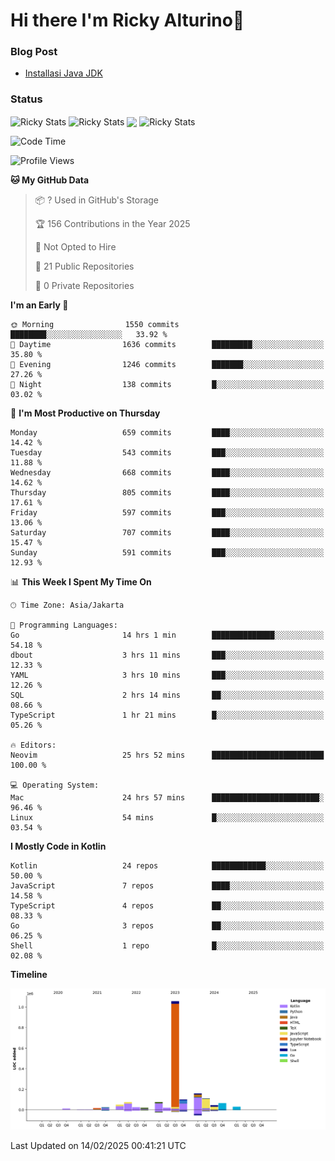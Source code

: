 # Hi there I'm Ricky Alturino👋

### Blog Post

<!-- BLOG-POST-LIST:START -->

- [Installasi Java JDK](https://onirutla.medium.com/installasi-java-jdk-ec701beeb5cb?source=rss-d9d81c918cc9------2)
<!-- BLOG-POST-LIST:END -->

### Status

<img align="center" alt="Ricky Stats" src="https://github-readme-stats.vercel.app/api?username=Alturino&theme=dark&show_icons=true&hide_border=false" />
<img align="center" alt="Ricky Stats" src="https://github-readme-stats.vercel.app/api/top-langs/?username=Alturino&theme=dark&show_icons=true&layout=compact"/>
<img align="center" width="640px" src="https://github-readme-stats.vercel.app/api/wakatime?username=Alturino&layout=compact&hide_border=true&theme=dark">
<img align="center" alt="Ricky Stats" src="https://leetcard.jacoblin.cool/onirutla?border=0&radius=20&ext=activity"/>

<!--START_SECTION:waka-->
![Code Time](http://img.shields.io/badge/Code%20Time-977%20hrs%2028%20mins-blue)

![Profile Views](http://img.shields.io/badge/Profile%20Views-0-blue)

**🐱 My GitHub Data** 

> 📦 ? Used in GitHub's Storage 
 > 
> 🏆 156 Contributions in the Year 2025
 > 
> 🚫 Not Opted to Hire
 > 
> 📜 21 Public Repositories 
 > 
> 🔑 0 Private Repositories 
 > 
**I'm an Early 🐤** 

```text
🌞 Morning                1550 commits        ████████░░░░░░░░░░░░░░░░░   33.92 % 
🌆 Daytime                1636 commits        █████████░░░░░░░░░░░░░░░░   35.80 % 
🌃 Evening                1246 commits        ███████░░░░░░░░░░░░░░░░░░   27.26 % 
🌙 Night                  138 commits         █░░░░░░░░░░░░░░░░░░░░░░░░   03.02 % 
```
📅 **I'm Most Productive on Thursday** 

```text
Monday                   659 commits         ████░░░░░░░░░░░░░░░░░░░░░   14.42 % 
Tuesday                  543 commits         ███░░░░░░░░░░░░░░░░░░░░░░   11.88 % 
Wednesday                668 commits         ████░░░░░░░░░░░░░░░░░░░░░   14.62 % 
Thursday                 805 commits         ████░░░░░░░░░░░░░░░░░░░░░   17.61 % 
Friday                   597 commits         ███░░░░░░░░░░░░░░░░░░░░░░   13.06 % 
Saturday                 707 commits         ████░░░░░░░░░░░░░░░░░░░░░   15.47 % 
Sunday                   591 commits         ███░░░░░░░░░░░░░░░░░░░░░░   12.93 % 
```


📊 **This Week I Spent My Time On** 

```text
🕑︎ Time Zone: Asia/Jakarta

💬 Programming Languages: 
Go                       14 hrs 1 min        ██████████████░░░░░░░░░░░   54.18 % 
dbout                    3 hrs 11 mins       ███░░░░░░░░░░░░░░░░░░░░░░   12.33 % 
YAML                     3 hrs 10 mins       ███░░░░░░░░░░░░░░░░░░░░░░   12.26 % 
SQL                      2 hrs 14 mins       ██░░░░░░░░░░░░░░░░░░░░░░░   08.66 % 
TypeScript               1 hr 21 mins        █░░░░░░░░░░░░░░░░░░░░░░░░   05.26 % 

🔥 Editors: 
Neovim                   25 hrs 52 mins      █████████████████████████   100.00 % 

💻 Operating System: 
Mac                      24 hrs 57 mins      ████████████████████████░   96.46 % 
Linux                    54 mins             █░░░░░░░░░░░░░░░░░░░░░░░░   03.54 % 
```

**I Mostly Code in Kotlin** 

```text
Kotlin                   24 repos            ████████████░░░░░░░░░░░░░   50.00 % 
JavaScript               7 repos             ████░░░░░░░░░░░░░░░░░░░░░   14.58 % 
TypeScript               4 repos             ██░░░░░░░░░░░░░░░░░░░░░░░   08.33 % 
Go                       3 repos             ██░░░░░░░░░░░░░░░░░░░░░░░   06.25 % 
Shell                    1 repo              █░░░░░░░░░░░░░░░░░░░░░░░░   02.08 % 
```



**Timeline**

![Lines of Code chart](https://raw.githubusercontent.com/Alturino/Alturino/main/assets/bar_graph.png)


 Last Updated on 14/02/2025 00:41:21 UTC
<!--END_SECTION:waka-->
